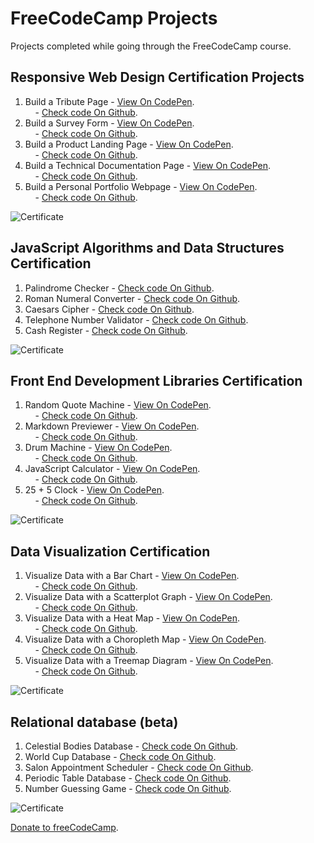 # FreeCodeCamp Projects
Projects completed while going through the FreeCodeCamp course.

## Responsive Web Design Certification Projects
   1. Build a Tribute Page - [View On CodePen](https://codepen.io/santaeugeniaJ/full/abWdOXY). </br>
    &nbsp;&nbsp;&nbsp;&nbsp;- [Check code On Github](https://github.com/AitorSantaeugenia/freecodecamp-projects/tree/main/responsive-design-web-projects/project1).
   2. Build a Survey Form - [View On CodePen](https://codepen.io/santaeugeniaJ/full/MWmKpOR).</br>
    &nbsp;&nbsp;&nbsp;&nbsp;- [Check code On Github](https://github.com/AitorSantaeugenia/freecodecamp-projects/tree/main/responsive-design-web-projects/project2).
   3. Build a Product Landing Page - [View On CodePen](https://codepen.io/santaeugeniaJ/full/MWmKLRJ).</br>
    &nbsp;&nbsp;&nbsp;&nbsp;- [Check code On Github](https://github.com/AitorSantaeugenia/freecodecamp-projects/tree/main/responsive-design-web-projects/project3).
   4. Build a Technical Documentation Page - [View On CodePen](https://codepen.io/santaeugeniaJ/full/oNWBxrx).</br>
    &nbsp;&nbsp;&nbsp;&nbsp;- [Check code On Github](https://github.com/AitorSantaeugenia/freecodecamp-projects/tree/main/responsive-design-web-projects/project4).
   5. Build a Personal Portfolio Webpage - [View On CodePen](https://codepen.io/santaeugeniaJ/full/yLbgVqx).</br>
    &nbsp;&nbsp;&nbsp;&nbsp;- [Check code On Github](https://github.com/AitorSantaeugenia/freecodecamp-projects/tree/main/responsive-design-web-projects/project5).

   ![Certificate](https://user-images.githubusercontent.com/14861253/125516305-8458e0e0-75d4-4c47-8ea4-8d2cdda69898.png)

## JavaScript Algorithms and Data Structures Certification
   1. Palindrome Checker - [Check code On Github](https://github.com/AitorSantaeugenia/freecodecamp-projects/blob/main/javascript-algorithms-and-data-structure-projects/project_1/project1_palindrome_checker.js).
   2. Roman Numeral Converter - [Check code On Github](https://github.com/AitorSantaeugenia/freecodecamp-projects/blob/main/javascript-algorithms-and-data-structure-projects/project_2/project2_roman_numeral_converter.js).
   3. Caesars Cipher - [Check code On Github](https://github.com/AitorSantaeugenia/freecodecamp-projects/blob/main/javascript-algorithms-and-data-structure-projects/project_3/project3_caesars_cipher.js).
   4. Telephone Number Validator - [Check code On Github](https://github.com/AitorSantaeugenia/freecodecamp-projects/blob/main/javascript-algorithms-and-data-structure-projects/project_4/project4_telephone_number_validator.js).
   5. Cash Register - [Check code On Github](https://github.com/AitorSantaeugenia/freecodecamp-projects/blob/main/javascript-algorithms-and-data-structure-projects/project_5/project5_cash_register.js).

   ![Certificate](https://user-images.githubusercontent.com/14861253/138575264-e17444f2-d0ac-47ca-bba9-278e586ea376.png)

## Front End Development Libraries Certification
   1. Random Quote Machine - [View On CodePen](https://codepen.io/santaeugeniaJ/full/yLojZQg).</br>
   &nbsp;&nbsp;&nbsp;&nbsp;- [Check code On Github](https://github.com/AitorSantaeugenia/freecodecamp-projects/tree/main/front_end_development_libraries/project1_random_quote_machine).
   2. Markdown Previewer - [View On CodePen](https://codepen.io/santaeugeniaJ/full/dyzqOEJ).</br>
   &nbsp;&nbsp;&nbsp;&nbsp;- [Check code On Github](https://github.com/AitorSantaeugenia/freecodecamp-projects/tree/main/front_end_development_libraries/project2_markdown_previewer).
   3. Drum Machine - [View On CodePen](https://codepen.io/santaeugeniaJ/full/MWvzKYJ).</br>
   &nbsp;&nbsp;&nbsp;&nbsp;- [Check code On Github](https://github.com/AitorSantaeugenia/freecodecamp-projects/tree/main/front_end_development_libraries/project3_drum_machine).
   4. JavaScript Calculator - [View On CodePen](https://codepen.io/santaeugeniaJ/full/mdMaKme).</br>
   &nbsp;&nbsp;&nbsp;&nbsp;- [Check code On Github](https://github.com/AitorSantaeugenia/freecodecamp-projects/tree/main/front_end_development_libraries/project4_javascript_calculator).
   5. 25 + 5 Clock - [View On CodePen](https://codepen.io/santaeugeniaJ/full/wvqbbaY).</br>
   &nbsp;&nbsp;&nbsp;&nbsp;- [Check code On Github](https://github.com/AitorSantaeugenia/freecodecamp-projects/tree/main/front_end_development_libraries/project5_25_5_clock).

   ![Certificate](https://user-images.githubusercontent.com/14861253/143505781-79bf1958-c890-43ed-ad2f-1efecdb3a36a.png)

## Data Visualization Certification
   1. Visualize Data with a Bar Chart - [View On CodePen](https://codepen.io/santaeugeniaJ/full/gOejRBN).</br>
   &nbsp;&nbsp;&nbsp;&nbsp;- [Check code On Github](https://github.com/AitorSantaeugenia/freecodecamp-projects/tree/main/data_visualization/Project_1_Visualize_data_with_a_bar_chart).</br>
   2. Visualize Data with a Scatterplot Graph - [View On CodePen](https://codepen.io/santaeugeniaJ/full/QWmBJXE).</br>
   &nbsp;&nbsp;&nbsp;&nbsp;- [Check code On Github](https://github.com/AitorSantaeugenia/freecodecamp-projects/tree/main/data_visualization/Project_2_Visualize_data_with_a_scatterplot_graph).
   3. Visualize Data with a Heat Map - [View On CodePen](https://codepen.io/santaeugeniaJ/full/MWVBRJO).</br>
   &nbsp;&nbsp;&nbsp;&nbsp;- [Check code On Github](https://github.com/AitorSantaeugenia/freecodecamp-projects/tree/main/data_visualization/Project_3_Visualize_data_with_a_heat_map).
   4. Visualize Data with a Choropleth Map - [View On CodePen](https://codepen.io/santaeugeniaJ/full/YzaJVXz).</br>
   &nbsp;&nbsp;&nbsp;&nbsp;- [Check code On Github](https://github.com/AitorSantaeugenia/freecodecamp-projects/tree/main/data_visualization/Project_4_Visualize_data_with_a_choropleth_map).
   5. Visualize Data with a Treemap Diagram - [View On CodePen](https://codepen.io/santaeugeniaJ/full/dymQbEM).</br>
   &nbsp;&nbsp;&nbsp;&nbsp;- [Check code On Github](https://github.com/AitorSantaeugenia/freecodecamp-projects/tree/main/data_visualization/Project_5_Visualize_data_with_a_Treemap_diagram).

   ![Certificate](https://user-images.githubusercontent.com/14861253/184704096-90fff60c-f729-4c00-b83e-23232533f5fb.png)

   ## Relational database (beta)
   1. Celestial Bodies Database - [Check code On Github](https://github.com/AitorSantaeugenia/freecodecamp-projects/blob/main/relational_database_(beta)/Project_1_Celestial_bodies_database/universe.sql).
   2. World Cup Database - [Check code On Github](https://github.com/AitorSantaeugenia/freecodecamp-projects/tree/main/relational_database_(beta)/Project_2_World_cup_database/submit).
   3. Salon Appointment Scheduler - [Check code On Github](https://github.com/AitorSantaeugenia/freecodecamp-projects/tree/main/relational_database_(beta)/Project_3_Salon_appointment_scheduler/submit).
   4. Periodic Table Database - [Check code On Github](https://github.com/AitorSantaeugenia/freecodecamp-projects/tree/main/relational_database_(beta)/Project_4_Periodic_table_database).
   5. Number Guessing Game - [Check code On Github](https://github.com/AitorSantaeugenia/freecodecamp-projects/tree/main/relational_database_(beta)/Project_5_number_guesing_game).

   ![Certificate](https://user-images.githubusercontent.com/14861253/192123679-6b6ff96e-21de-49b3-ac8f-ae19dbe8f258.png)

   [Donate to freeCodeCamp](https://donate.freecodecamp.org/).
   
